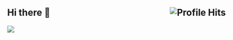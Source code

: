 <h2>Hi there 👋<img align="right" alt="Profile Hits" src="https://komarev.com/ghpvc/?username=ProDCG&style=flat-square"></h2>
<img src="https://api.githubtrends.io/user/svg/ProDCG/langs?time_range=one_year&include_private=True&theme=bright_lights"/>
